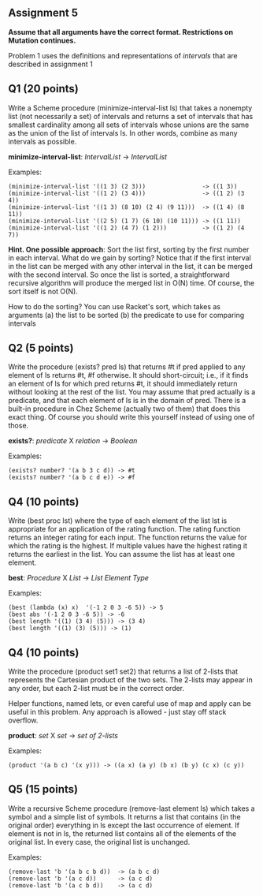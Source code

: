 ## Assignment 5

**Assume that all arguments have the correct format. Restrictions on Mutation continues.**


Problem 1 uses the definitions and representations of *intervals* that are described in assignment 1


## Q1 (20 points)

Write a Scheme procedure (minimize-interval-list ls) that takes a nonempty list (not necessarily a set) of intervals and returns a  set of intervals that has smallest cardinality among all sets of intervals whose unions are the same as the union of  the list of intervals ls. In other words, combine as many intervals as possible.  

**minimize-interval-list**: *IntervalList* -> *IntervalList*

Examples: 

    (minimize-interval-list '((1 3) (2 3))) 			   -> ((1 3))
    (minimize-interval-list '((1 2) (3 4))) 			   -> ((1 2) (3 4))
    (minimize-interval-list '((1 3) (8 10) (2 4) (9 11)))  -> ((1 4) (8 11))
    (minimize-interval-list '((2 5) (1 7) (6 10) (10 11))) -> ((1 11))
    (minimize-interval-list '((1 2) (4 7) (1 2)))          -> ((1 2) (4 7))


**Hint. One possible approach**: Sort the list first, sorting by the first number in each interval. What do we gain by sorting?  Notice that if the first interval in the list can be merged with any other interval in the list, it can be merged with the second interval.  So once the list is sorted, a straightforward recursive algorithm will produce the merged list in O(N) time.  Of course, the sort itself is not O(N).

How to do the sorting? You can use Racket's sort, which takes as arguments
(a) the list to be sorted
(b) the predicate to use for comparing intervals


## Q2 (5 points)

Write the procedure (exists? pred ls) that returns #t if  pred applied to any element of ls returns #t, #f otherwise.  It should short-circuit; i.e., if it finds an element of ls for which pred returns #t, it should immediately return without looking at the rest of the list.  You may assume that pred actually is a predicate, and that each element of ls is in the domain of pred.  There is a built-in procedure in Chez Scheme (actually two of them) that does this exact thing.  Of course you should write this yourself instead of using one of those.

**exists?**: *predicate* X *relation* -> *Boolean*

Examples:

    (exists? number? '(a b 3 c d)) -> #t
    (exists? number? '(a b c d e)) -> #f


## Q4 (10 points)

Write (best proc lst) where the type of each element of the list lst
is appropriate for an application of the rating function.  The rating
function returns an integer rating for each input.  The function
returns the value for which the rating is the highest.  If multiple
values have the highest rating it returns the earliest in the list.
You can assume the list has at least one element.

**best**: *Procedure* X *List* -> *List Element Type*

Examples:

    (best (lambda (x) x)  '(-1 2 0 3 -6 5)) -> 5
    (best abs '(-1 2 0 3 -6 5)) -> -6
    (best length '((1) (3 4) (5))) -> (3 4)
    (best length '((1) (3) (5))) -> (1)

## Q4 (10 points)

Write the procedure (product set1 set2) that returns a list of 2-lists
that represents the Cartesian product of the two sets.  The 2-lists
may appear in any order, but each 2-list must be in the correct order.

Helper functions, named lets, or even careful use of map and apply can
be useful in this problem.  Any approach is allowed - just stay off
stack overflow.

**product**: *set* X *set* -> *set of 2-lists*

Examples:

    (product '(a b c) '(x y))) -> ((a x) (a y) (b x) (b y) (c x) (c y))


## Q5 (15 points) 

Write a recursive Scheme procedure (remove-last element ls) which takes a symbol and a simple list of symbols. It returns a list that contains (in the original order) everything in ls except  the last occurrence of element.  If element is not in ls, the returned list contains all of the elements of the original list.  In every case, the original list is unchanged.

Examples: 

    (remove-last 'b '(a b c b d))  -> (a b c d)
    (remove-last 'b '(a c d))	   -> (a c d)
    (remove-last 'b '(a c b d))	   -> (a c d) 




